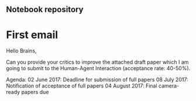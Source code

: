 Notebook repository
---


# First email

Hello Brains,

Can you provide your critics to improve the attached draft paper
which I am going to submit to the Human-Agent Interaction (acceptance rate: 40-50%).

Agenda:
02 June 2017: Deadline for submission of full papers
08 July 2017: Notification of acceptance of full papers
04 August 2017: Final camera-ready papers due
